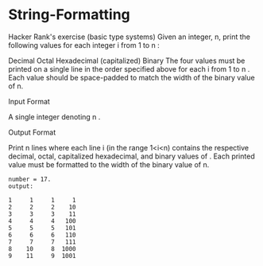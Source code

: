 # String-Formatting
Hacker Rank's exercise (basic type systems)
Given an integer, n, print the following values for each integer i from 1 to n :

Decimal
Octal
Hexadecimal (capitalized)
Binary
The four values must be printed on a single line in the order specified above for each i from 1 to n . Each value should be space-padded to match the width of the binary value of n.

Input Format

A single integer denoting n .


Output Format

Print n lines where each line i (in the range 1<i<n) contains the respective decimal, octal, capitalized hexadecimal, and binary values of . Each printed value must be formatted to the width of the binary value of n.


    number = 17. 
    output:
    
    1     1     1     1
    2     2     2    10
    3     3     3    11
    4     4     4   100
    5     5     5   101
    6     6     6   110
    7     7     7   111
    8    10     8  1000
    9    11     9  1001
